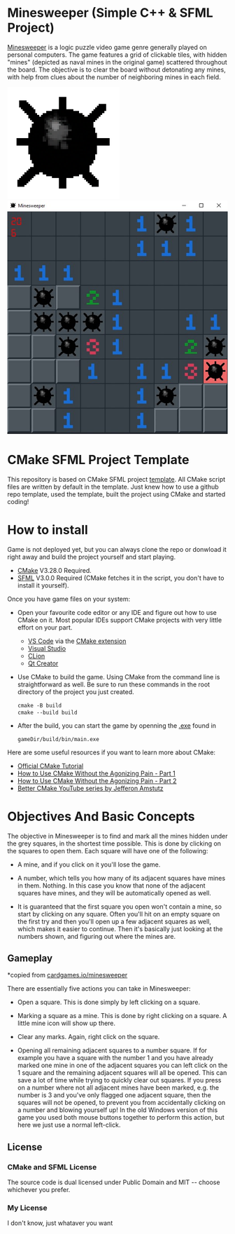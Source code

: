 # Minesweeper (Simple C++ & SFML Project)

[Minesweeper](https://en.wikipedia.org/wiki/Minesweeper_(video_game)) is a logic puzzle video game genre generally played on personal computers. The game features a grid of clickable tiles, with hidden "mines" (depicted as naval mines in the original game) scattered throughout the board. The objective is to clear the board without detonating any mines, with help from clues about the number of neighboring mines in each field.

![Game Icon png](res/png/mine-icon-256.png)
![Game Screenshot](res/jpg/game-screenshot.jpg)

# CMake SFML Project Template

This repository is based on CMake SFML project [template](https://github.com/SFML/cmake-sfml-project).
All CMake script files are written by default in the template. Just knew how to use a github repo template, used the template, built the project using CMake and started coding!

# How to install

Game is not deployed yet, but you can always clone the repo or donwload it right away and build the project yourself and start playing.

- [CMake](https://cmake.org/download/) V3.28.0 Required.
- [SFML](https://www.sfml-dev.org/download/) V3.0.0 Required (CMake fetches it in the script, you don't have to install it yourself).

Once you have game files on your system:

- Open your favourite code editor or any IDE and figure out how to use CMake on it. Most popular IDEs support CMake projects with very little effort on your part.

   - [VS Code](https://code.visualstudio.com) via the [CMake extension](https://code.visualstudio.com/docs/cpp/cmake-linux)
   - [Visual Studio](https://docs.microsoft.com/en-us/cpp/build/cmake-projects-in-visual-studio?view=msvc-170)
   - [CLion](https://www.jetbrains.com/clion/features/cmake-support.html)
   - [Qt Creator](https://doc.qt.io/qtcreator/creator-project-cmake.html)

- Use CMake to build the game. Using CMake from the command line is straightforward as well.
   Be sure to run these commands in the root directory of the project you just created.

   ```
   cmake -B build
   cmake --build build
   ```

- After the build, you can start the game by openning the [.exe](https://en.wikipedia.org/wiki/Executable) found in 
   ```
   gameDir/build/bin/main.exe
   ```

Here are some useful resources if you want to learn more about CMake:

- [Official CMake Tutorial](https://cmake.org/cmake/help/latest/guide/tutorial/)
- [How to Use CMake Without the Agonizing Pain - Part 1](https://alexreinking.com/blog/how-to-use-cmake-without-the-agonizing-pain-part-1.html)
- [How to Use CMake Without the Agonizing Pain - Part 2](https://alexreinking.com/blog/how-to-use-cmake-without-the-agonizing-pain-part-2.html)
- [Better CMake YouTube series by Jefferon Amstutz](https://www.youtube.com/playlist?list=PL8i3OhJb4FNV10aIZ8oF0AA46HgA2ed8g)

# Objectives And Basic Concepts
The objective in Minesweeper is to find and mark all the mines hidden under the grey squares, in the shortest time possible. This is done by clicking on the squares to open them. Each square will have one of the following:

- A mine, and if you click on it you'll lose the game.
- A number, which tells you how many of its adjacent squares have mines in them.
Nothing. In this case you know that none of the adjacent squares have mines, and they will be automatically opened as well.

- It is guaranteed that the first square you open won't contain a mine, so start by clicking on any square.
Often you'll hit on an empty square on the first try and then you'll open up a few adjacent squares as well, which makes it easier to continue. Then it's basically just looking at the numbers shown, and figuring out where the mines are.

## Gameplay

*copied from [cardgames.io/minesweeper](https://cardgames.io/minesweeper/)

There are essentially five actions you can take in Minesweeper:

- Open a square. This is done simply by left clicking on a square.
- Marking a square as a mine. This is done by right clicking on a square. A little mine icon will show up there.

- Clear any marks. Again, right click on the square.

- Opening all remaining adjacent squares to a number square. If for example you have a square with the number 1 and you have already marked one mine in one of the adjacent squares you can left click on the 1 square and the remaining adjacent squares will all be opened. This can save a lot of time while trying to quickly clear out squares. If you press on a number where not all adjacent mines have been marked, e.g. the number is 3 and you've only flagged one adjacent square, then the squares will not be opened, to prevent you from accidentally clicking on a number and blowing yourself up! In the old Windows version of this game you used both mouse buttons together to perform this action, but here we just use a normal left-click.

## License

### CMake and SFML License
The source code is dual licensed under Public Domain and MIT -- choose whichever you prefer.

### My License
I don't know, just whataver you want
